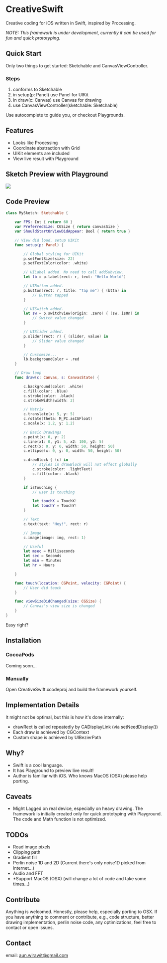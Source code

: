 # CreativeSwift
Creative coding for iOS written in Swift, inspired by Processing.

*NOTE: This framework is under development, currently it can be used for fun and quick prototyping.*

## Quick Start
Only two things to get started: Sketchable and CanvasViewController.

### Steps
1. conforms to Sketchable
2. in setup(p: Panel) use Panel for UIKit
3. in draw(c: Canvas) use Canvas for drawing
4. use CanvasViewController(sketchable: Sketchable)

Use autocomplete to guide you, or checkout Playgrounds.


## Features
- Looks like Processing
- Coordinate abstraction with Grid
- UIKit elements are included
- View live result with Playground

## Sketch Preview with Playground

![](http://g.recordit.co/P5iPIcQJ9x.gif)

## Code Preview

````Swift
class MySketch: Sketchable {

    var FPS: Int { return 60 }
    var PreferredSize: CGSize { return canvasSize }
    var ShouldStartOnViewDidAppear: Bool { return true }

    // View did load, setup UIKit
    func setup(p: Panel) {

        // Global styling for UIKit
        p.setFontSize(size: 22)
        p.setTextColor(color: .white)

        // UILabel added. No need to call addSubview.
        let lb = p.label(rect: r, text: "Hello World")

        // UIButton added.
        p.button(rect: r, title: "Tap me") { (bttn) in
            // Button tapped
        }

        // UISwitch added.
        let sw = p.switchview(origin: .zero) { (sw, isOn) in
            // Switch value changed
        }

        // UISlider added.
        p.slider(rect: r) { (slider, value) in
            // Slider value changed
        }

        // Customize...
        lb.backgroundColor = .red
    }

    // Draw loop
    func draw(c: Canvas, s: CanvasState) {

        c.background(color: .white)
        c.fill(color: .blue)
        c.stroke(color: .black)
        c.strokeWidth(width: 2)

        // Matrix
        c.translate(x: 5, y: 5)
        c.rotate(theta: M_PI.asCGFloat)
        c.scale(x: 1.2, y: 1.2)

        // Basic Drawings
        c.point(x: 0, y: 2)
        c.line(x1: 0, y1: 5, x2: 100, y2: 5)
        c.rect(x: 0, y: 0, width: 50, height: 50)
        c.ellipse(x: 0, y: 0, width: 50, height: 50)

        c.drawBlock { (c) in
            // styles in drawBlock will not effect globally
            c.stroke(color: .lightText)
            c.fill(color: .black)
        }

        if isTouching {
            // user is touching

            let touchX = TouchX!
            let touchY = TouchY!
        }

        // Text
        c.text(text: "Hey!", rect: r)

        // Image
        c.image(image: img, rect: 1)

        // Useful
        let msec = Milliseconds
        let sec = Seconds
        let min = Minutes
        let hr = Hours

    }

    func touch(location: CGPoint, velocity: CGPoint) {
        // User did touch
    }

    func viewSizeDidChanged(size: CGSize) {
        // Canvas's view size is changed
    }
}
````
Easy right?

## Installation

### CocoaPods 
Coming soon...

### Manually
Open CreativeSwift.xcodeproj and build the framework yourself.

## Implementation Details
It might not be optimal, but this is how it's done internally:
- drawRect is called repeatedly by CADisplayLink (via setNeedDisplay())
- Each draw is achieved by CGContext
- Custom shape is achieved by UIBezierPath

## Why?
- Swift is a cool language.
- It has Playground to preview live result!
- Author is familiar with iOS. Who knows MacOS (OSX) please help porting.

## Caveats
- Might Lagged on real device, especially on heavy drawing. The framework is initially created only for quick prototyping with Playground. The code and Math function is not optimized.

## TODOs
- Read image pixels
- Clipping path
- Gradient fill
- Perlin noise 1D and 2D (Current there's only noise1D picked from internet...)
- Audio and FFT
- *Support MacOS (OSX) (will change a lot of code and take some times...)

## Contribute

Anything is welcomed. Honestly, please help, especially porting to OSX. If you have anything to comment or contribute, e.g., code structure, better drawing implementation, perlin noise code, any optimizations, feel free to contact or open issues.

## Contact
email: aun.wirawit@gmail.com
